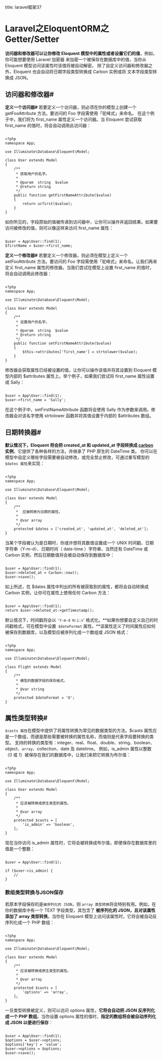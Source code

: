 title: laravel框架37 

#  Laravel之EloquentORM之Getter/Setter 
**访问器和修改器可以让你修改 Eloquent 模型中的属性或者设置它们的值**，例如，你可能想要使用 Laravel 加密器 来加密一个被保存在数据库中的值，当你从 Eloquent 模型访问该属性时该值将被自动解密。
除了自定义访问器和修改器之外，Eloquent 也会自动将日期字段类型转换成 Carbon 实例或将 文本字段类型转换成 JSON。
##  访问器和修改器# 
**定义一个访问器#**
若要定义一个访问器，则必须在你的模型上创建一个 getFooAttribute 方法。要访问的 Foo 字段需使用「驼峰式」来命名。
在这个例子中，我们将为 first_name 属性定义一个访问器。当 Eloquent 尝试获取 first_name 的值时，将会自动调用此访问器：
```

<?php
namespace App;

use Illuminate\Database\Eloquent\Model;

class User extends Model
{
    /**
     * 获取用户的名字。
     *
     * @param  string  $value
     * @return string
     */
    public function getFirstNameAttribute($value)
    {
        return ucfirst($value);
    }
}

```
如你所见的，字段原始的值被传递到访问器中，让你可以操作并返回结果。如果要访问被修改的值，则可以像这样来访问 first_name 属性：
```

$user = App\User::find(1);
$firstName = $user->first_name;

```
**定义一个修改器#**
若要定义一个修改器，则必须在模型上定义一个 setFooAttribute 方法。要访问的 Foo 字段需使用「驼峰式」来命名。让我们再来定义 first_name 属性的修改器。当我们尝试在模型上设置 first_name 的值时，将会自动调用此修改器：
```

<?php
namespace App;

use Illuminate\Database\Eloquent\Model;

class User extends Model
{
    /**
     * 设置用户的名字。
     *
     * @param  string  $value
     * @return string
     */
    public function setFirstNameAttribute($value)
    {
        $this->attributes['first_name'] = strtolower($value);
    }
}

```
修改器会获取属性已经被设置的值，让你可以操作该值并将其设置到 Eloquent 模型内部的 $attributes 属性上。举个例子，如果我们尝试将 first_name 属性设置成 Sally：
```

$user = App\User::find(1);
$user->first_name = 'Sally';

```
在这个例子中，setFirstNameAttribute 函数将会使用 Sally 作为参数来调用。修改器会对该名字使用 strtolower 函数并将其值设置于内部的 $attributes 数组。

##  日期转换器# 
**默认情况下，Eloquent 将会把 created_at 和 updated_at 字段转换成 [carbon](https://github.com/briannesbitt/Carbon) 实例**，它提供了各种各样的方法，并继承了 PHP 原生的 DateTime 类。
你可以在模型中自定义哪些字段需要被自动修改，或完全禁止修改，可通过重写模型的`  $dates 属性 `来实现：
```

<?php
namespace App;

use Illuminate\Database\Eloquent\Model;

class User extends Model
{
    /**
     *  应被转换为日期的属性。
     *
     * @var array
     */
    protected $dates = ['created_at', 'updated_at', 'deleted_at'];
}

```
当某个字段被认为是日期时，你或许想将其数值设置成一个 UNIX 时间戳、日期字符串（Y-m-d）、日期时间（ date-time ）字符串、当然还有 DateTime 或 Carbon 实例，然后日期数值将会被自动保存到数据库中：
```

$user = App\User::find(1);
$user->deleted_at = Carbon::now();
$user->save();

```
如上所述，在 $dates 属性中列出的所有被获取到的属性，都将会自动转换成 Carbon 实例，让你可在属性上使用任何 Carbon 方法：
```

$user = App\User::find(1);
return $user->deleted_at->getTimestamp();

```
默认情况下，时间戳将会以 ` 'Y-m-d H:i:s `' 格式化。**如果你想要自定义自己的时间戳格式，可在模型中设置`  $dateFormat ` 属性。**该属性定义了时间属性应如何被保存到数据库，以及模型应被序列化成一个数组或 JSON 格式：
```

<?php
namespace App;

use Illuminate\Database\Eloquent\Model;

class Flight extends Model
{
    /**
     * 模型的数据字段的保存格式。
     *
     * @var string
     */
    protected $dateFormat = 'U';
}

```

##  属性类型转换# 
` $casts 属性 `在模型中提供了将属性转换为常见的数据类型的方法。$casts 属性应是一个数组，而键是那些需要被转换的属性名称，而值则是代表字段要转换的类型。
支持的转换的类型有：integer、real、float、double、string、boolean、object、` array `、collection、date 及 datetime。
例如，is_admin 属性以整数（0 或 1）被保存在我们的数据库中，让我们来把它转换为布尔值：
```

<?php
namespace App;

use Illuminate\Database\Eloquent\Model;

class User extends Model
{
    /**
     * 应该被转换成原生类型的属性。
     *
     * @var array
     */
    protected $casts = [
        'is_admin' => 'boolean',
    ];
}

```
现在当你访问 is_admin 属性时，它将会被转换成布尔值，即便保存在数据库里的值是一个整数：
```

$user = App\User::find(1);

if ($user->is_admin) {
    //
}

```
###  数组类型转换与JSON保存 
若原本字段保存的是` 被序列化的 JSON `，则 ` array 类型转换 `将会特别有用。例如，在你的数据库中有一个 TEXT 字段类型，其包含了 **被序列化的 JSON，且对该属性添加了 array 类型转换**。当你在 Eloquent 模型上访问该属性时，它将会被自动反序列化成一个 PHP 数组：
```

<?php
namespace App;

use Illuminate\Database\Eloquent\Model;

class User extends Model
{
    /**
     * 应该被转换成原生类型的属性。
     *
     * @var array
     */
    protected $casts = [
        'options' => 'array',
    ];
}

```
一旦类型转换被定义，则可以访问 options 属性，**它将会自动把 JSON 反序列化成一个 PHP 数组**。当你设置 options 属性的值时，**指定的数组将会被自动序列化成 JSON 以便进行保存**：
```

$user = App\User::find(1);
$options = $user->options;
$options['key'] = 'value';
$user->options = $options;
$user->save();

```